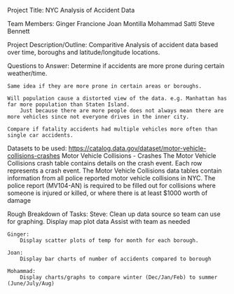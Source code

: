 Project Title:
    NYC Analysis of Accident Data


Team Members:
    Ginger Francione
    Joan Montilla 
    Mohammad Satti
    Steve Bennett


Project Description/Outline:
    Comparitive Analysis of accident data based over time, boroughs and latitude/longitude locations.


Questions to Answer:
    Determine if accidents are more prone during certain weather/time.

    Same idea if they are more prone in certain areas or boroughs. 

    Will population cause a distorted view of the data. e.g. Manhattan has far more population than Staten Island.
        Just because there are more people does not always mean there are more vehicles since not everyone drives in the inner city.

    Compare if fatality accidents had multiple vehicles more often than single car accidents.



Datasets to be used:
    https://catalog.data.gov/dataset/motor-vehicle-collisions-crashes
    Motor Vehicle Collisions - Crashes
        The Motor Vehicle Collisions crash table contains details on the crash event. Each row represents a crash event. The Motor Vehicle Collisions data tables contain information from all police reported motor vehicle collisions in NYC. The police report (MV104-AN) is required to be filled out for collisions where someone is injured or killed, or where there is at least $1000 worth of damage

Rough Breakdown of Tasks:
    Steve:
        Clean up data source so team can use for graphing.
        Display map plot data
        Assist with team as needed

    Ginger:
        Display scatter plots of temp for month for each borough.

    Joan:
        Display bar charts of number of accidents compared to borough
        
    Mohammad:
        Display charts/graphs to compare winter (Dec/Jan/Feb) to summer (June/July/Aug)
        